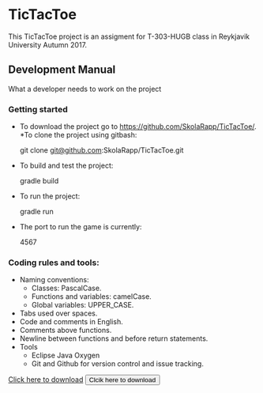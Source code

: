# TicTacToe
This TicTacToe project is an assigment for T-303-HUGB class in Reykjavik University Autumn 2017.

## Development Manual
What a developer needs to work on the project

### Getting started
	
* To download the project go to https://github.com/SkolaRapp/TicTacToe/.
	*To clone the project using gitbash: 

	git clone git@github.com:SkolaRapp/TicTacToe.git

* To build and test the project:

	gradle build

* To run the project:

	gradle run

* The port to run the game is currently:

	4567


### Coding rules and tools:
* Naming conventions:
	* Classes: PascalCase.
	* Functions and variables: camelCase.
	* Global variables: UPPER_CASE.
* Tabs used over spaces.
* Code and comments in English.
* Comments above functions.
* Newline between functions and before return statements.
* Tools
	* Eclipse Java Oxygen
	* Git and Github for version control and issue tracking.
	

	
[Click here to download](https://gitprint.com/SkolaRapp/TicTacToe/blob/develop/docs/adminManual.md?download)
<button type="submit" formaction="https://gitprint.com/SkolaRapp/TicTacToe/blob/develop/docs/adminManual.md?download">Clcik here to download</button>